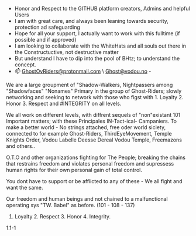 - Honor and Respect to the GITHUB platform creators, Admins and helpful Users
- I am with great care, and always been leaning towards security, protection ad safeguarding
- Hope for all your support, I actually want to work with this fulltime (if possible and if approved)
- I am looking to collaborate with the WhiteHats and all souls out there in the Constructuctive, not destructive matter
- But understand I have to dip into the pool of BHtz; to understand the concept.
- 📫 GhostOvRiders@protonmail.com \ Ghost@vodou.no -

We are a large groupment of "Shadow-Walkers, Nightpassers among "Shadowfaces" "Nonames" Primary in the group of Ghost-Riders; slowly networking and seeking to network
with those who figst with 1. Loyalty 2. Honor 3. Respect and #INTEGRITY on all levels.

We all work on different levels, with diffrent sequels of "non"existant 101 Important matters; with these Principales IN-Tact-ical- Campaniers.
To make a better world - No strings attached, free oder world siciety, connected to for example Ghost-Riders, ThirdEyeMovement, Temple Knights Order, Vodou Labelle Deesse Dereal Vodou Temple, Freemazons and others..

O.T.O and other organizations fighting for The People; breaking the chains that restrains freedom and violates personal freedom and supressess human rights for their
own personal gain of total control.

You dont have to support or be afflicted to any of these - We all fight and want the same.

Our freedom and human beings and not chained to a malfunctional operating sys "TW. Babel" as before. (101 - 108 - 137) 

1. Loyalty 2. Respect 3. Honor 4. Integrity. 

1.1-1
